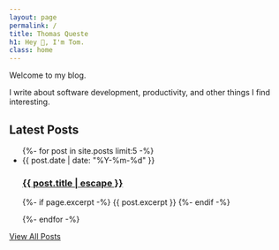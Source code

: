 ```yaml
---
layout: page
permalink: /
title: Thomas Queste
h1: Hey 👋, I'm Tom.
class: home
---
```


<p>Welcome to my blog.</p>
<p>I write about software development, productivity, and other things I find interesting.</p>

<h2>Latest Posts</h2>

<ul class="post-list">
{%- for post in site.posts limit:5 -%}
<li>
  <time datetime="{{ post.date | date_to_xmlschema }}">
    {{ post.date | date: "%Y-%m-%d" }}
  </time>
  <a href="{{ post.url | relative_url }}">
    <h3>{{ post.title | escape }}</h3>
  </a>
  <p class="excerpt">
    {%- if page.excerpt -%}
    {{ post.excerpt }}
    {%- endif -%}
  </p>
</li>
{%- endfor -%}
</ul>

<p>
<a href="/blog/">View All Posts</a>
</p>
